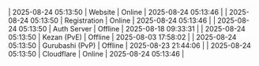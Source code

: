 | 2025-08-24 05:13:50 | Website | Online | 2025-08-24 05:13:46 |
| 2025-08-24 05:13:50 | Registration | Online | 2025-08-24 05:13:46 |
| 2025-08-24 05:13:50 | Auth Server | Offline | 2025-08-18 09:33:31 |
| 2025-08-24 05:13:50 | Kezan (PvE) | Offline | 2025-08-03 17:58:02 |
| 2025-08-24 05:13:50 | Gurubashi (PvP) | Offline | 2025-08-23 21:44:06 |
| 2025-08-24 05:13:50 | Cloudflare | Online | 2025-08-24 05:13:46 |
